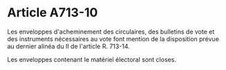 # Article A713-10

Les enveloppes d'acheminement des circulaires, des bulletins de vote et des instruments nécessaires au vote font mention de la disposition prévue au dernier alinéa du II de l'article R. 713-14.

Les enveloppes contenant le matériel électoral sont closes.
